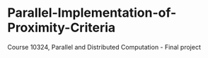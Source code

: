 # Parallel-Implementation-of-Proximity-Criteria
Course 10324, Parallel and Distributed Computation  - Final project
